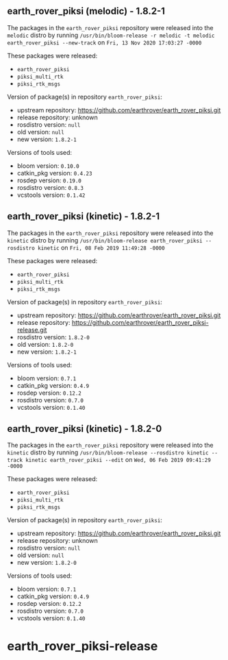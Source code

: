## earth_rover_piksi (melodic) - 1.8.2-1

The packages in the `earth_rover_piksi` repository were released into the `melodic` distro by running `/usr/bin/bloom-release -r melodic -t melodic earth_rover_piksi --new-track` on `Fri, 13 Nov 2020 17:03:27 -0000`

These packages were released:
- `earth_rover_piksi`
- `piksi_multi_rtk`
- `piksi_rtk_msgs`

Version of package(s) in repository `earth_rover_piksi`:

- upstream repository: https://github.com/earthrover/earth_rover_piksi.git
- release repository: unknown
- rosdistro version: `null`
- old version: `null`
- new version: `1.8.2-1`

Versions of tools used:

- bloom version: `0.10.0`
- catkin_pkg version: `0.4.23`
- rosdep version: `0.19.0`
- rosdistro version: `0.8.3`
- vcstools version: `0.1.42`


## earth_rover_piksi (kinetic) - 1.8.2-1

The packages in the `earth_rover_piksi` repository were released into the `kinetic` distro by running `/usr/bin/bloom-release earth_rover_piksi --rosdistro kinetic` on `Fri, 08 Feb 2019 11:49:28 -0000`

These packages were released:
- `earth_rover_piksi`
- `piksi_multi_rtk`
- `piksi_rtk_msgs`

Version of package(s) in repository `earth_rover_piksi`:

- upstream repository: https://github.com/earthrover/earth_rover_piksi.git
- release repository: https://github.com/earthrover/earth_rover_piksi-release.git
- rosdistro version: `1.8.2-0`
- old version: `1.8.2-0`
- new version: `1.8.2-1`

Versions of tools used:

- bloom version: `0.7.1`
- catkin_pkg version: `0.4.9`
- rosdep version: `0.12.2`
- rosdistro version: `0.7.0`
- vcstools version: `0.1.40`


## earth_rover_piksi (kinetic) - 1.8.2-0

The packages in the `earth_rover_piksi` repository were released into the `kinetic` distro by running `/usr/bin/bloom-release --rosdistro kinetic --track kinetic earth_rover_piksi --edit` on `Wed, 06 Feb 2019 09:41:29 -0000`

These packages were released:
- `earth_rover_piksi`
- `piksi_multi_rtk`
- `piksi_rtk_msgs`

Version of package(s) in repository `earth_rover_piksi`:

- upstream repository: https://github.com/earthrover/earth_rover_piksi.git
- release repository: unknown
- rosdistro version: `null`
- old version: `null`
- new version: `1.8.2-0`

Versions of tools used:

- bloom version: `0.7.1`
- catkin_pkg version: `0.4.9`
- rosdep version: `0.12.2`
- rosdistro version: `0.7.0`
- vcstools version: `0.1.40`


# earth_rover_piksi-release